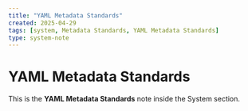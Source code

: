 ```yaml
---
title: "YAML Metadata Standards"
created: 2025-04-29
tags: [system, Metadata Standards, YAML Metadata Standards]
type: system-note
---
```


# YAML Metadata Standards

This is the **YAML Metadata Standards** note inside the System section.
